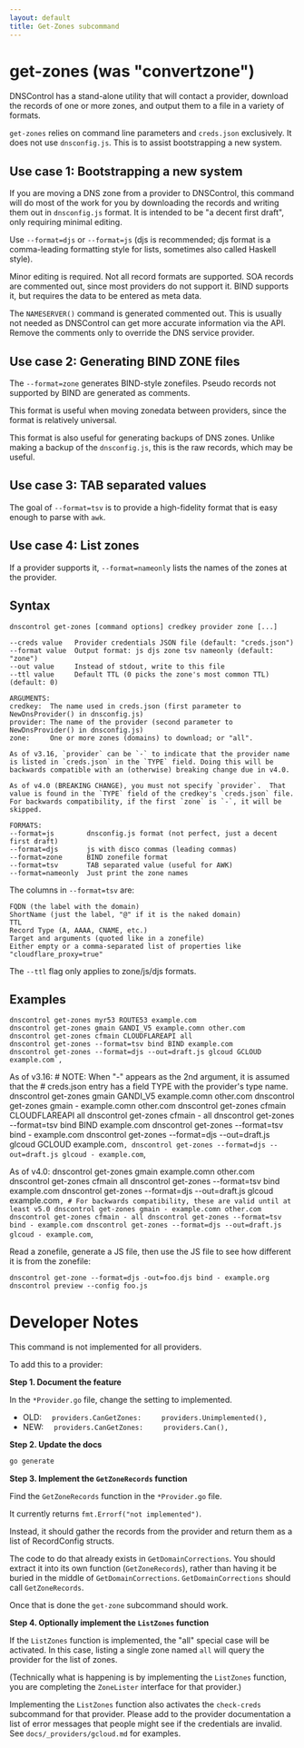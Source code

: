 ```yaml
---
layout: default
title: Get-Zones subcommand
---
```


# get-zones (was "convertzone")

DNSControl has a stand-alone utility that will contact a provider,
download the records of one or more zones, and output them to a file
in a variety of formats.

`get-zones` relies on command line parameters and `creds.json`
exclusively.  It does not use `dnsconfig.js`. This is to assist
bootstrapping a new system.

## Use case 1: Bootstrapping a new system

If you are moving a DNS zone from a provider to DNSControl, this
command will do most of the work for you by downloading the records
and writing them out in `dnsconfig.js` format. It is intended to be
"a decent first draft", only requiring minimal editing.

Use `--format=djs` or `--format=js` (djs is recommended; djs format is a
comma-leading formatting style for lists, sometimes also called Haskell style).

Minor editing is required. Not all record formats are supported.
SOA records are commented out, since most providers do not support it.
BIND supports it, but requires the data to be entered as meta data.

The `NAMESERVER()` command is generated commented out. This is usually
not needed as DNSControl can get more accurate information via the
API. Remove the comments only to override the DNS service provider.

## Use case 2: Generating BIND ZONE files

The `--format=zone` generates BIND-style zonefiles. Pseudo records not
supported by BIND are generated as comments.

This format is useful when moving zonedata between providers, since
the format is relatively universal.

This format is also useful for generating backups of DNS zones. Unlike
making a backup of the `dnsconfig.js`, this is the raw records, which
may be useful.

## Use case 3: TAB separated values

The goal of `--format=tsv` is to provide a high-fidelity format that is easy
enough to parse with `awk`.

## Use case 4: List zones

If a provider supports it, `--format=nameonly` lists the names of the
zones at the provider.


## Syntax

    dnscontrol get-zones [command options] credkey provider zone [...]

    --creds value   Provider credentials JSON file (default: "creds.json")
    --format value  Output format: js djs zone tsv nameonly (default: "zone")
    --out value     Instead of stdout, write to this file
    --ttl value     Default TTL (0 picks the zone's most common TTL) (default: 0)

    ARGUMENTS:
    credkey:  The name used in creds.json (first parameter to NewDnsProvider() in dnsconfig.js)
    provider: The name of the provider (second parameter to NewDnsProvider() in dnsconfig.js)
    zone:     One or more zones (domains) to download; or "all".

    As of v3.16, `provider` can be `-` to indicate that the provider name is listed in `creds.json` in the `TYPE` field. Doing this will be backwards compatible with an (otherwise) breaking change due in v4.0.

    As of v4.0 (BREAKING CHANGE), you must not specify `provider`.  That value is found in the `TYPE` field of the credkey's `creds.json` file.  For backwards compatibility, if the first `zone` is `-`, it will be skipped.

    FORMATS:
    --format=js        dnsconfig.js format (not perfect, just a decent first draft)
    --format=djs       js with disco commas (leading commas)
    --format=zone      BIND zonefile format
    --format=tsv       TAB separated value (useful for AWK)
    --format=nameonly  Just print the zone names

The columns in `--format=tsv` are:

    FQDN (the label with the domain)
    ShortName (just the label, "@" if it is the naked domain)
    TTL
    Record Type (A, AAAA, CNAME, etc.)
    Target and arguments (quoted like in a zonefile)
    Either empty or a comma-separated list of properties like "cloudflare_proxy=true"

The `--ttl` flag only applies to zone/js/djs formats.

## Examples

    dnscontrol get-zones myr53 ROUTE53 example.com
    dnscontrol get-zones gmain GANDI_V5 example.comn other.com
    dnscontrol get-zones cfmain CLOUDFLAREAPI all
    dnscontrol get-zones --format=tsv bind BIND example.com
    dnscontrol get-zones --format=djs --out=draft.js glcoud GCLOUD example.com`,

As of v3.16:
    # NOTE: When "-" appears as the 2nd argument, it is assumed that the
    # creds.json entry has a field TYPE with the provider's type name.
    dnscontrol get-zones gmain GANDI_V5 example.comn other.com
    dnscontrol get-zones gmain - example.comn other.com
    dnscontrol get-zones cfmain CLOUDFLAREAPI all
    dnscontrol get-zones cfmain - all
    dnscontrol get-zones --format=tsv bind BIND example.com
    dnscontrol get-zones --format=tsv bind - example.com
    dnscontrol get-zones --format=djs --out=draft.js glcoud GCLOUD example.com`,
    dnscontrol get-zones --format=djs --out=draft.js glcoud - example.com`,

As of v4.0:
    dnscontrol get-zones gmain example.comn other.com
    dnscontrol get-zones cfmain all
    dnscontrol get-zones --format=tsv bind example.com
    dnscontrol get-zones --format=djs --out=draft.js glcoud example.com`,
    # For backwards compatibility, these are valid until at least v5.0
    dnscontrol get-zones gmain - example.comn other.com
    dnscontrol get-zones cfmain - all
    dnscontrol get-zones --format=tsv bind - example.com
    dnscontrol get-zones --format=djs --out=draft.js glcoud - example.com`,

Read a zonefile, generate a JS file, then use the JS file to see how
different it is from the zonefile:

    dnscontrol get-zone --format=djs -out=foo.djs bind - example.org
    dnscontrol preview --config foo.js

# Developer Notes

This command is not implemented for all providers.

To add this to a provider:

**Step 1. Document the feature**

In the `*Provider.go` file, change the setting to implemented.

* OLD: `  providers.CanGetZones:     providers.Unimplemented(),`
* NEW: `  providers.CanGetZones:     providers.Can(),`

**Step 2. Update the docs**

```bash
go generate
```

**Step 3. Implement the `GetZoneRecords` function**

Find the `GetZoneRecords` function in the `*Provider.go` file.

It currently returns `fmt.Errorf("not implemented")`.

Instead, it should gather the records from the provider
and return them as a list of RecordConfig structs.

The code to do that already exists in `GetDomainCorrections`.
You should extract it into its own function (`GetZoneRecords`), rather
than having it be buried in the middle of `GetDomainCorrections`.
`GetDomainCorrections` should call `GetZoneRecords`.

Once that is done the `get-zone` subcommand should work.

**Step 4. Optionally implement the `ListZones` function**

If the `ListZones` function is implemented, the "all" special case
will be activated.  In this case, listing a single zone named `all`
will query the provider for the list of zones.

(Technically what is happening is by implementing the `ListZones`
function, you are completing the `ZoneLister` interface for that
provider.)

Implementing the `ListZones` function also activates the `check-creds`
subcommand for that provider. Please add to the provider documentation
a list of error messages that people might see if the credentials are
invalid.  See `docs/_providers/gcloud.md` for examples.
